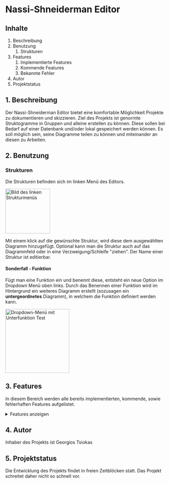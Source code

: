 # Nassi-Shneiderman Editor

## Inhalte
1. Beschreibung
2. Benutzung
    1. Strukturen
3. Features
    1. Implementierte Features
    2. Kommende Features
    3. Bekannte Fehler
4. Autor
5. Projektstatus

## 1. Beschreibung

Der Nassi-Shneiderman Editor bietet eine komfortable Möglichkeit Projekte zu dokumentieren und skizzieren. Ziel des Projekts ist genormte
Struktogramme in Gruppen und alleine erstellen zu können. Diese sollen bei Bedarf auf einer Datenbank und/oder lokal gespeichert werden können.
Es soll möglich sein, seine Diagramme teilen zu können und miteinander an diesen zu Arbeiten.

## 2. Benutzung

### Strukturen

Die Strukturen befinden sich im linken Menü des Editors.

<img src="/uploads/1dba17a91a428d2b5fe3a6bbcc5f2075/Menü.PNG" alt="Bild des linken Strukturmenüs" width="140">

Mit einem klick auf die gewünschte Struktur, wird diese dem ausgewählten Diagramm hinzugefügt.
Optional kann man die Struktur auch auf das Diagrammfeld oder in eine Verzweigung/Schleife "ziehen".
Der Name einer Struktur ist editierbar.

#### Sonderfall - Funktion

Fügt man eine Funktion ein und benennt diese, entsteht ein neue Option im Dropdown Menü oben links.
Durch das Benennen einer Funktion wird im Hintergrund ein weiteres Diagramm erstellt (sozusagen ein **untergeordnetes** Diagramm), in
welchem die Funktion definiert werden kann.

<img src="/uploads/b2e43a504aea3e8da780aeb9c907fdac/Unterfunktion.png" alt="Dropdown-Menü mit Unterfunktion Test" width="200">

## 3. Features

In diesem Bereich werden alle bereits implementierten, kommende, sowie fehlerhaften Features aufgelistet.
<details><summary>Features anzeigen</summary>

### Implementierte Features

- Aktion
- Funktion
- Verzweigung
- löschbare Strukturen
- löschbare Diagramme
- Unterfunktionen
    - Select hinzufügen
    - Umbenennung der Unterfunktion
- Druckansicht

### Kommende Features

- Mehrfachverzweigung
- Kopfgesteuerte Schleife
- Fußgesteuerte Schleife
- Test
- Unterfunktionen
    - entfernen
    - IDs filtern
- Drag & Drop
- Verschachtelung
    - Verzweigung
    - Mehrfachverzweigung
    - Kopfgesteuerte Schleife
    - Fußgesteuerte Schleife
- Download
- Upload
    - Auswahl zwischen Datei/DB
- Speichern in DB
- Automatisches Speichern in Intervallen
- platzierte Strukturen verschieben
- Animationen

### Bekannte Fehler

- Unterfunktion kann nicht vernünftig entfernt werden

</details>

## 4. Autor

Inhaber des Projekts ist Georgios Tsiokas

## 5. Projektstatus

Die Entwicklung des Projekts findet in freien Zeitblöcken statt. Das Projekt schreitet daher nicht so schnell vor.
